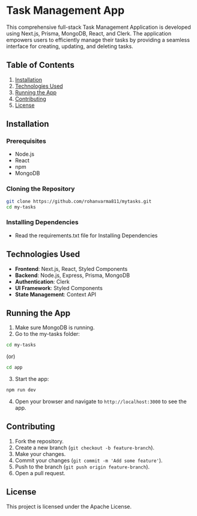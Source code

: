# Task Management App

This comprehensive full-stack Task Management Application is developed using Next.js, Prisma, MongoDB, React, and Clerk. The application empowers users to efficiently manage their tasks by providing a seamless interface for creating, updating, and deleting tasks.

## Table of Contents

1. [Installation](#installation)
2. [Technologies Used](#technologies-used)
3. [Running the App](#running-the-app)
4. [Contributing](#contributing)
5. [License](#license)

## Installation

### Prerequisites

- Node.js
- React
- npm
- MongoDB

### Cloning the Repository

```bash
git clone https://github.com/rohanvarma811/mytasks.git
cd my-tasks
```

### Installing Dependencies

- Read the requirements.txt file for Installing Dependencies

## Technologies Used

- **Frontend**: Next.js, React, Styled Components
- **Backend**: Node.js, Express, Prisma, MongoDB
- **Authentication**: Clerk
- **UI Framework**: Styled Components
- **State Management**: Context API

## Running the App

1. Make sure MongoDB is running.
2. Go to the my-tasks folder:

```bash
cd my-tasks
```

(or)

```bash
cd app
```

3. Start the app:

```bash
npm run dev
```

4. Open your browser and navigate to `http://localhost:3000` to see the app.

## Contributing

1. Fork the repository.
2. Create a new branch (`git checkout -b feature-branch`).
3. Make your changes.
4. Commit your changes (`git commit -m 'Add some feature'`).
5. Push to the branch (`git push origin feature-branch`).
6. Open a pull request.

## License

This project is licensed under the Apache License.